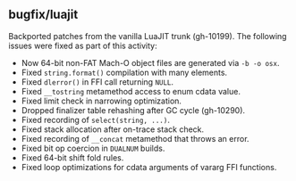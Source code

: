 ## bugfix/luajit

Backported patches from the vanilla LuaJIT trunk (gh-10199). The following
issues were fixed as part of this activity:

* Now 64-bit non-FAT Mach-O object files are generated via `-b -o osx`.
* Fixed `string.format()` compilation with many elements.
* Fixed `dlerror()` in FFI call returning `NULL`.
* Fixed `__tostring` metamethod access to enum cdata value.
* Fixed limit check in narrowing optimization.
* Dropped finalizer table rehashing after GC cycle (gh-10290).
* Fixed recording of `select(string, ...)`.
* Fixed stack allocation after on-trace stack check.
* Fixed recording of `__concat` metamethod that throws an error.
* Fixed bit op coercion in `DUALNUM` builds.
* Fixed 64-bit shift fold rules.
* Fixed loop optimizations for cdata arguments of vararg FFI functions.
